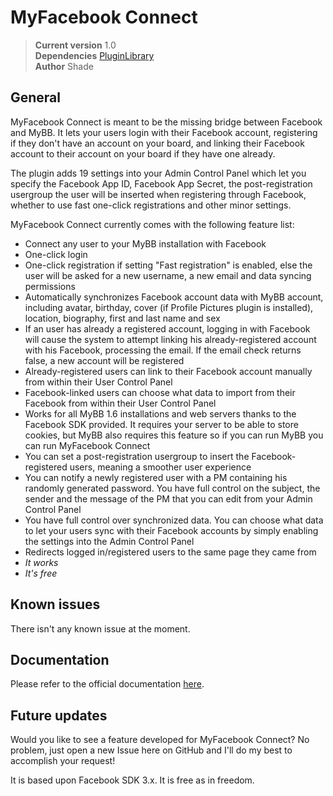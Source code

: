 MyFacebook Connect
===============================

> **Current version** 1.0  
> **Dependencies** [PluginLibrary][1]  
> **Author** Shade  

General
-------

MyFacebook Connect is meant to be the missing bridge between Facebook and MyBB. It lets your users login with their Facebook account, registering if they don't have an account on your board, and linking their Facebook account to their account on your board if they have one already.

The plugin adds 19 settings into your Admin Control Panel which let you specify the Facebook App ID, Facebook App Secret, the post-registration usergroup the user will be inserted when registering through Facebook, whether to use fast one-click registrations and other minor settings.

MyFacebook Connect currently comes with the following feature list:

* Connect any user to your MyBB installation with Facebook
* One-click login
* One-click registration if setting "Fast registration" is enabled, else the user will be asked for a new username, a new email and data syncing permissions
* Automatically synchronizes Facebook account data with MyBB account, including avatar, birthday, cover (if Profile Pictures plugin is installed), location, biography, first and last name and sex
* If an user has already a registered account, logging in with Facebook will cause the system to attempt linking his already-registered account with his Facebook, processing the email. If the email check returns false, a new account will be registered
* Already-registered users can link to their Facebook account manually from within their User Control Panel
* Facebook-linked users can choose what data to import from their Facebook from within their User Control Panel
* Works for all MyBB 1.6 installations and web servers thanks to the Facebook SDK provided. It requires your server to be able to store cookies, but MyBB also requires this feature so if you can run MyBB you can run MyFacebook Connect
* You can set a post-registration usergroup to insert the Facebook-registered users, meaning a smoother user experience
* You can notify a newly registered user with a PM containing his randomly generated password. You have full control on the subject, the sender and the message of the PM that you can edit from your Admin Control Panel
* You have full control over synchronized data. You can choose what data to let your users sync with their Facebook accounts by simply enabling the settings into the Admin Control Panel
* Redirects logged in/registered users to the same page they came from
* *It works*
* *It's free*

Known issues
------------

There isn't any known issue at the moment.

Documentation
-------------

Please refer to the official documentation [here][2].

Future updates
-------------

Would you like to see a feature developed for MyFacebook Connect? No problem, just open a new Issue here on GitHub and I'll do my best to accomplish your request!

It is based upon Facebook SDK 3.x. It is free as in freedom.

[1]: http://mods.mybb.com/view/PluginLibrary
[2]: http://github.com/Shade-/MyFacebook-Connect/wiki
